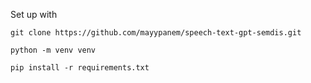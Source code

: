 Set up with 

`git clone https://github.com/mayypanem/speech-text-gpt-semdis.git`

`python -m venv venv`

`pip install -r requirements.txt`
